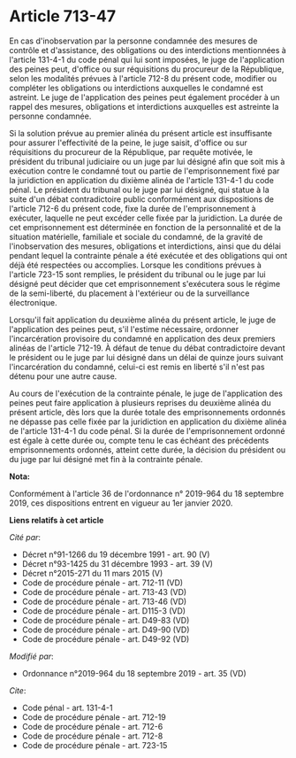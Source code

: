 # Article 713-47

En cas d'inobservation par la personne condamnée des mesures de contrôle et d'assistance, des obligations ou des
interdictions mentionnées à l'article 131-4-1 du code pénal qui lui sont imposées, le juge de l'application des peines peut,
d'office ou sur réquisitions du procureur de la République, selon les modalités prévues à l'article 712-8 du présent code,
modifier ou compléter les obligations ou interdictions auxquelles le condamné est astreint. Le juge de l'application des
peines peut également procéder à un rappel des mesures, obligations et interdictions auxquelles est astreinte la personne
condamnée. 

Si la solution prévue au premier alinéa du présent article est insuffisante pour assurer l'effectivité de la peine, le juge
saisit, d'office ou sur réquisitions du procureur de la République, par requête motivée, le président du   tribunal
judiciaire ou un juge par lui désigné afin que soit mis à exécution contre le condamné tout ou partie de l'emprisonnement
fixé par la juridiction en application du dixième alinéa de l'article 131-4-1 du code pénal. Le président du tribunal ou le
juge par lui désigné, qui statue à la suite d'un débat contradictoire public conformément aux dispositions de l'article 712-6
du présent code, fixe la durée de l'emprisonnement à exécuter, laquelle ne peut excéder celle fixée par la juridiction. La
durée de cet emprisonnement est déterminée en fonction de la personnalité et de la situation matérielle, familiale et sociale
du condamné, de la gravité de l'inobservation des mesures, obligations et interdictions, ainsi que du délai pendant lequel la
contrainte pénale a été exécutée et des obligations qui ont déjà été respectées ou accomplies. Lorsque les conditions prévues
à l'article 723-15 sont remplies, le président du tribunal ou le juge par lui désigné peut décider que cet emprisonnement
s'exécutera sous le régime de la semi-liberté, du placement à l'extérieur ou de la surveillance électronique. 

Lorsqu'il fait application du deuxième alinéa du présent article, le juge de l'application des peines peut, s'il l'estime
nécessaire, ordonner l'incarcération provisoire du condamné en application des deux premiers alinéas de l'article 712-19. À
défaut de tenue du débat contradictoire devant le président ou le juge par lui désigné dans un délai de quinze jours suivant
l'incarcération du condamné, celui-ci est remis en liberté s'il n'est pas détenu pour une autre cause. 

Au cours de l'exécution de la contrainte pénale, le juge de l'application des peines peut faire application à plusieurs
reprises du deuxième alinéa du présent article, dès lors que la durée totale des emprisonnements ordonnés ne dépasse pas
celle fixée par la juridiction en application du dixième alinéa de l'article 131-4-1 du code pénal. Si la durée de
l'emprisonnement ordonné est égale à cette durée ou, compte tenu le cas échéant des précédents emprisonnements ordonnés,
atteint cette durée, la décision du président ou du juge par lui désigné met fin à la contrainte pénale.

**Nota:**

Conformément à l'article 36 de l'ordonnance n° 2019-964 du 18 septembre 2019, ces dispositions entrent en vigueur au 1er
janvier 2020.

**Liens relatifs à cet article**

_Cité par_:

  - Décret n°91-1266 du 19 décembre 1991 - art. 90 (V)
  - Décret n°93-1425 du 31 décembre 1993 - art. 39 (V)
  - Décret n°2015-271 du 11 mars 2015 (V)
  - Code de procédure pénale - art. 712-11 (VD)
  - Code de procédure pénale - art. 713-43 (VD)
  - Code de procédure pénale - art. 713-46 (VD)
  - Code de procédure pénale - art. D115-3 (VD)
  - Code de procédure pénale - art. D49-83 (VD)
  - Code de procédure pénale - art. D49-90 (VD)
  - Code de procédure pénale - art. D49-92 (VD)

_Modifié par_:

  - Ordonnance n°2019-964 du 18 septembre 2019 - art. 35 (VD)

_Cite_:

  - Code pénal - art. 131-4-1
  - Code de procédure pénale - art. 712-19
  - Code de procédure pénale - art. 712-6
  - Code de procédure pénale - art. 712-8
  - Code de procédure pénale - art. 723-15
